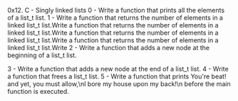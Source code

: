 0x12. C - Singly linked lists
0 - Write a function that prints all the elements of a list_t list.
1 - Write a function that returns the number of elements in a linked list_t list.Write a function that returns the number of elements in a linked list_t list.Write a function that returns the number of elements in a linked list_t list.Write a function that returns the number of elements in a linked list_t list.Write 2 - Write a function that adds a new node at the beginning of a list_t list.




3 - Write a function that adds a new node at the end of a list_t list.
4 - Write a function that frees a list_t list.
5 - Write a function that prints You're beat! and yet, you must allow,\nI bore my house upon my back!\n before the main function is executed.



